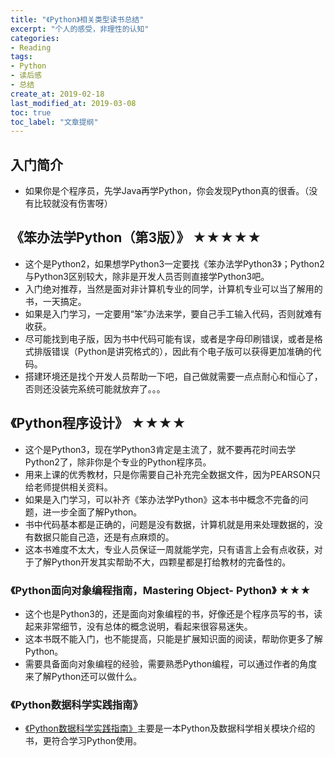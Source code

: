 ```yaml
---
title: "《Python》相关类型读书总结"
excerpt: "个人的感受，非理性的认知"
categories:
- Reading
tags:
- Python
- 读后感
- 总结
create_at: 2019-02-18
last_modified_at: 2019-03-08
toc: true
toc_label: "文章提纲"
---
```


## 入门简介
* 如果你是个程序员，先学Java再学Python，你会发现Python真的很香。（没有比较就没有伤害呀）


## 《笨办法学Python（第3版）》 ★★★★★
* 这个是Python2，如果想学Python3一定要找《笨办法学Python3》；Python2与Python3区别较大，除非是开发人员否则直接学Python3吧。
* 入门绝对推荐，当然是面对非计算机专业的同学，计算机专业可以当了解用的书，一天搞定。
* 如果是入门学习，一定要用“笨”办法来学，要自己手工输入代码，否则就难有收获。
* 尽可能找到电子版，因为书中代码可能有误，或者是字母印刷错误，或者是格式排版错误（Python是讲究格式的），因此有个电子版可以获得更加准确的代码。
* 搭建环境还是找个开发人员帮助一下吧，自己做就需要一点点耐心和恒心了，否则还没装完系统可能就放弃了。。。



## 《Python程序设计》 ★★★★
* 这个是Python3，现在学Python3肯定是主流了，就不要再花时间去学Python2了，除非你是个专业的Python程序员。
* 用来上课的优秀教材，只是你需要自己补充完全数据文件，因为PEARSON只给老师提供相关资料。
* 如果是入门学习，可以补齐《笨办法学Python》这本书中概念不完备的问题，进一步全面了解Python。
* 书中代码基本都是正确的，问题是没有数据，计算机就是用来处理数据的，没有数据只能自己造，还是有点麻烦的。
* 这本书难度不太大，专业人员保证一周就能学完，只有语言上会有点收获，对于了解Python开发其实帮助不大，四颗星都是打给教材的完备性的。

### 《Python面向对象编程指南，Mastering Object- Python》 ★★★
* 这个也是Python3的，还是面向对象编程的书，好像还是个程序员写的书，读起来非常细节，没有总体的概念说明，看起来很容易迷失。
* 这本书既不能入门，也不能提高，只能是扩展知识面的阅读，帮助你更多了解Python。
* 需要具备面向对象编程的经验，需要熟悉Python编程，可以通过作者的角度来了解Python还可以做什么。

### 《Python数据科学实践指南》
* [《Python数据科学实践指南》](https://zhuyuanxiang.github.io/coding/Python数据科学实践指南-读书-笔记/)主要是一本Python及数据科学相关模块介绍的书，更符合学习Python使用。
